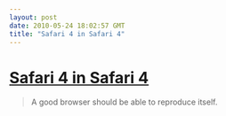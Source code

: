 ```yaml
---
layout: post
date: 2010-05-24 18:02:57 GMT
title: "Safari 4 in Safari 4"
---
```

# [Safari 4 in Safari 4](http://general-metrics.com/Safari/)

> A good browser should be able to reproduce itself.